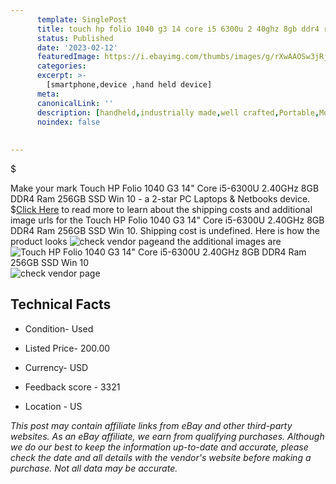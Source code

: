 ```yaml
---
      template: SinglePost
      title: touch hp folio 1040 g3 14 core i5 6300u 2 40ghz 8gb ddr4 ram 256gb ssd win 10
      status: Published
      date: '2023-02-12'
      featuredImage: https://i.ebayimg.com/thumbs/images/g/rXwAAOSw3jRjke7c/s-l225.jpg
      categories: 
      excerpt: >-
        [smartphone,device ,hand held device]
      meta:
      canonicalLink: ''
      description: [handheld,industrially made,well crafted,Portable,Mobile,Compact,Convenient,Lightweight,Maneuverable,Man-portable,Miniature,Carriable,Hand-held,Light,Holdable,Transportable,Mobile device,Pocket-sized,On-the-go,Wireless,Cordless,Compact size,Convenient size, smartphone,device ,hand held device]
      noindex: false
      
        
---
```

$

Make your mark Touch HP  Folio 1040 G3 14" Core i5-6300U 2.40GHz 8GB DDR4 Ram 256GB SSD Win 10 - a 2-star PC Laptops & Netbooks device.
$[Click Here](https://www.ebay.com/itm/285068541270?hash=item425f68bd56%3Ag%3ArXwAAOSw3jRjke7c&mkevt=1&mkcid=1&mkrid=711-53200-19255-0&campid=%253CePNCampaignId%253E&customid=%253CreferenceId%253E&toolid=10049) to read more to learn about the shipping costs and additional image urls for the Touch HP  Folio 1040 G3 14" Core i5-6300U 2.40GHz 8GB DDR4 Ram 256GB SSD Win 10. Shipping cost is undefined. Here is how the product looks ![check vendor page](https://i.ebayimg.com/thumbs/images/g/rXwAAOSw3jRjke7c/s-l225.jpg)and the additional images are![Touch HP  Folio 1040 G3 14" Core i5-6300U 2.40GHz 8GB DDR4 Ram 256GB SSD Win 10](https://i.ebayimg.com/images/g/rXwAAOSw3jRjke7c/s-l1600.jpg)![check vendor page](https://origin-galleryplus.ebayimg.com/ws/web/285068541270_2_0_1/225x225.jpg,https://origin-galleryplus.ebayimg.com/ws/web/285068541270_3_0_1/225x225.jpg,https://origin-galleryplus.ebayimg.com/ws/web/285068541270_4_0_1/225x225.jpg,https://origin-galleryplus.ebayimg.com/ws/web/285068541270_5_0_1/225x225.jpg)



 ## Technical Facts 



     
      

 - Condition- Used 


      

 - Listed Price- 200.00 


      

 - Currency- USD 


      

 - Feedback score - 3321 


      

 - Location - US 


      
      

 *_This post may contain affiliate links from eBay and other third-party websites. As an eBay affiliate, we earn from qualifying purchases. Although we do our best to keep the information up-to-date and accurate, please check the date and all details with the vendor's website before making a purchase. Not all data may be accurate._*






